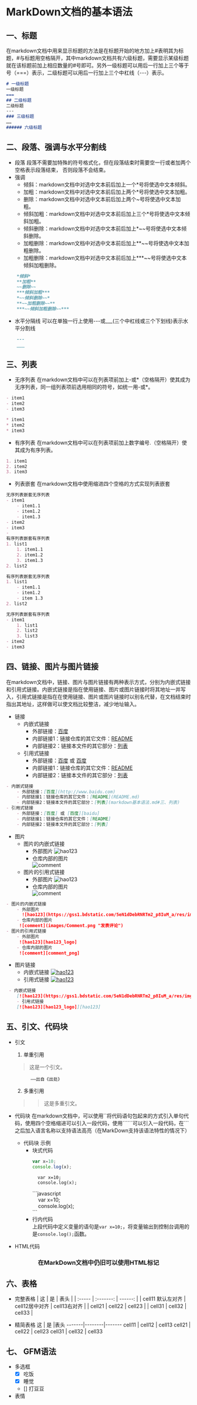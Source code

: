 # MarkDown文档的基本语法 
 
## 一、标题  
在markdown文档中用来显示标题的方法是在标题开始的地方加上#表明其为标题，#与标题用空格隔开，其中markdown文档共有六级标题，需要显示某级标题就在该标题前加上相应数量的#号即可。另外一级标题可以用后一行加上三个等于号（===）表示，二级标题可以用后一行加上三个中杠线（---）表示。
```markdown
# 一级标题
一级标题
===
## 二级标题
二级标题
---
### 三级标题
……
###### 六级标题
```
## 二、段落、强调与水平分割线
- 段落
段落不需要加特殊的符号格式化，但在段落结束时需要空一行或者加两个空格表示段落结束，
否则段落不会结束。  
- 强调
    - 倾斜：markdown文档中对选中文本前后加上一个*号将使选中文本倾斜。
	- 加粗：markdown文档中对选中文本前后加上两个*号将使选中文本加粗。
	- 删除：markdown文档中对选中文本前后加上两个~号将使选中文本加粗。
	- 倾斜加粗：markdown文档中对选中文本前后加上三个*号将使选中文本倾斜加粗。
	- 倾斜删除：markdown文档中对选中文本前后加上*~~号将使选中文本倾斜删除。
	- 加粗删除：markdown文档中对选中文本前后加上**~~号将使选中文本加粗删除。
	- 加粗删除：markdown文档中对选中文本前后加上***~~号将使选中文本倾斜加粗删除。
```markdown
	*倾斜*
	**加粗**
	~~删除~~
	***倾斜加粗***
	*~~倾斜删除~~*
	**~~加粗删除~~**
	***~~倾斜加粗删除~~***
```
- 水平分隔线
可以在单独一行上使用---或___(三个中杠线或三个下划线)表示水平分割线
```markdown
    ---
    ___
```
## 三、列表
- 无序列表
在markdown文档中可以在列表项前加上-或*（空格隔开）使其成为无序列表，同一组列表项前选用相同的符号，如统一用-或*。
```markdown
- item1
- item2
- item3

* item1
* item2
* item3
```
- 有序列表
在markdown文档中可以在列表项前加上数字编号.（空格隔开）使其成为有序列表。
```markdown
1. item1
2. item2
3. item3
```
- 列表嵌套
在markdown文档中使用缩进四个空格的方式实现列表嵌套
```markdown
无序列表嵌套无序列表
- item1
    - item1.1
    - item1.2
    - item1.3
- item2
- item3
- 
有序列表嵌套有序列表
1. list1
    1. item1.1
    2. item1.2
    3. item1.3
2. list2  

有序列表嵌套无序列表
1. list1
    - item1.1
    - item1.2
    - item 1.3
2. list2

无序列表嵌套有序列表
- item1
    1. list1
    2. list2
    3. list3
- item2
- item3
```

## 四、链接、图片与图片链接
在markdown文档中，链接、图片与图片链接有两种表示方式，分别为内嵌式链接和引用式链接。内嵌式链接是指在使用链接、图片或图片链接时将其地址一并写入，引用式链接是指在在使用链接、图片或图片链接时以别名代替，在文档结束时指出其地址，这样做可以使文档比较整洁，减少地址输入。
- 链接
    - 内嵌式链接
        - 外部链接：[百度](http://www.baidu.com)
        - 内部链接1：链接仓库的其它文件：[README](README.md)
        - 内部链接2：链接本文件的其它部分：[列表](markdown基本语法.md#三、列表)
    - 引用式链接
        - 外部链接：[百度] 或 [百度][baidu]
        - 内部链接1：链接仓库的其它文件：[README]
        - 内部链接2：链接本文件的其它部分：[列表]  
```markdown
- 内嵌式链接
    - 外部链接：[百度](http://www.baidu.com)
    - 内部链接1：链接仓库的其它文件：[README](README.md)
    - 内部链接2：链接本文件的其它部分：[列表](markdown基本语法.md#三、列表)
- 引用式链接
    - 外部链接：[百度] 或 [百度][baidu]
    - 内部链接1：链接仓库的其它文件：[README]
    - 内部链接2：链接本文件的其它部分：[列表]  
```
        
- 图片
    - 图片的内嵌式链接
        - 外部图片 
		  ![hao123](https://gss1.bdstatic.com/5eN1dDebRNRTm2_p8IuM_a/res/img/richanglogo168_24.png "hao123")
        - 仓库内部的图片  
         ![comment](images/Comment.png "发表评论")
    - 图片的引用式链接
        - 外部图片 
         ![hao123][hao123_logo]
        - 仓库内部的图片  
         ![comment][comment_png]
```markdown
- 图片的内嵌式链接
    - 外部图片 
	  ![hao123](https://gss1.bdstatic.com/5eN1dDebRNRTm2_p8IuM_a/res/img/richanglogo168_24.png "hao123")
    - 仓库内部的图片  
     ![comment](images/Comment.png "发表评论")
- 图片的引用式链接
    - 外部图片 
     ![hao123][hao123_logo]
    - 仓库内部的图片  
     ![comment][comment_png]
```
- 图片链接
    - 内嵌式链接
    [![hao123](https://gss1.bdstatic.com/5eN1dDebRNRTm2_p8IuM_a/res/img/richanglogo168_24.png)](http://www.hao123.com)
    - 引用式链接
    [![hao123][hao123_logo]][hao123]

```markdown
 - 内嵌式链接
    [![hao123](https://gss1.bdstatic.com/5eN1dDebRNRTm2_p8IuM_a/res/img/richanglogo168_24.png)](http://www.hao123.com)
    - 引用式链接
    [![hao123][hao123_logo]][hao123]
```
## 五、引文、代码块
- 引文
	1. 单重引用
	>这是一个引文。     
	       
			——出自《出处》
	2. 多重引用
	>>这是多重引文。
- 代码块
在markdown文档中，可以使用``将代码语句包起来的方式引入单句代码，使用四个空格缩进可以引入一段代码，使用``````可以引入一段代码，在```之后加入语言名称以支持语法高亮（在MarkDown支持该语法特性的情况下）

    - 代码块 示例
        - 块式代码  
			```javascript
			var x=10;
			console.log(x);
			```
			    var x=10;
			    console.log(x);
			<div>
			```javascript<br />
			&nbsp;&nbsp;&nbsp;&nbsp;var x=10;<br />
			&nbsp;&nbsp;&nbsp;&nbsp;console.log(x);<br />
			```
			</div>	
        - 行内代码  
上段代码中定义变量的语句是`var x=10;`，将变量输出到控制台调用的是`console.log();`函数。	
- HTML代码
<h3 align="center">在MarkDown文档中仍旧可以使用HTML标记</h3>

## 六、表格
- 完整表格
|    这            |    是          |   表头       |
| :-----  		   | :-------:     | ------:      |
| cell11 默认左对齐 | cell12居中对齐 | cell13右对齐  |
| cell21           | cell22        | cell23       |
| cell31           | cell32        | cell33       |

- 精简表格
	这   |     是   |表头
-------|--------|-------
cell11 | cell12 | cell13
cell21 | cell22 | cell23
cell31 | cell32 | cell33

## 七、 GFM语法
- 多选框
	- [x] 吃饭
	- [x] 睡觉
	- [] 打豆豆
- 表情





<!-- 下面是本文档中用到的链接 -->
[百度]: http://www.baidu.com 
[baidu]: http://www.baidu.com
[README]: README.md
[列表]: markdown基本语法.md#三、列表
[hao123_logo]: https://gss1.bdstatic.com/5eN1dDebRNRTm2_p8IuM_a/res/img/richanglogo168_24.png
[hao123]: https://www.hao123.com
[comment_png]: images/Comment.png


